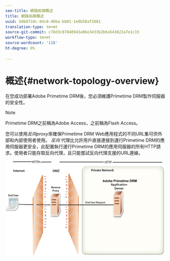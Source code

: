 ```yaml
---
seo-title: 網路拓撲概述
title: 網路拓撲概述
uuid: b8b072dc-8dc0-46ba-bb01-1e9b58af2681
translation-type: tm+mt
source-git-commit: c78d3c87848943a0be3433b2b6a543822a7e1c15
workflow-type: tm+mt
source-wordcount: '118'
ht-degree: 0%

---
```



# 概述{#network-topology-overview}

在您成功部署Adobe Primetime DRM後，您必須維護Primetime DRM製作伺服器的安全性。

>[!NOTE]
>
>Primetime DRM之前稱為Adobe Access，之前稱為Flash Access。

您可以使用&#x200B;*反向proxy*&#x200B;來確保Primetime DRM Web應用程式的不同URL集可供外部和內部使用者使用。 *反向* 代理比允許用戶直接連接到運行Primetime DRM的應用伺服器更安全，此配置執行運行Primetime DRM的應用伺服器的所有HTTP請求。使用者只能存取反向代理，且只能嘗試反向代理支援的URL連線。

<!--<a id="fig_8083A8C794B646CD87985EC891B60663"></a>-->

![](assets/AdobeAccess_4_SecureDeployment.png)